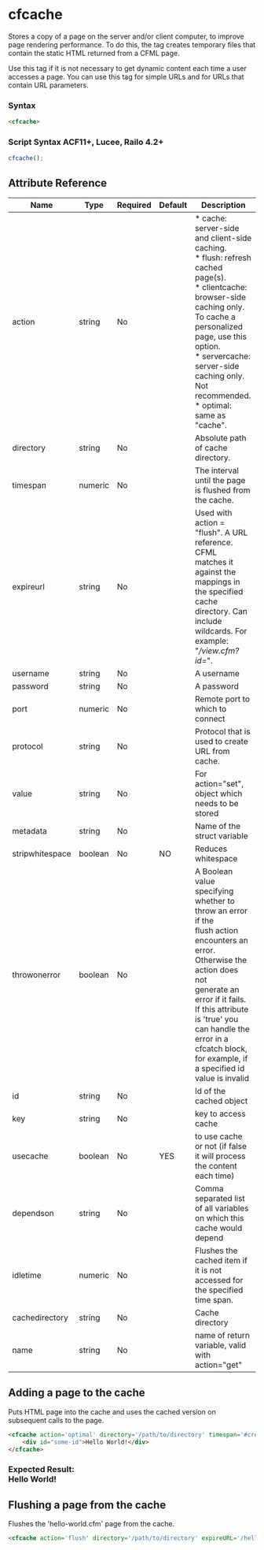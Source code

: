 # cfcache

Stores a copy of a page on the server and/or client computer,
 to improve page rendering performance. To do this, the tag
 creates temporary files that contain the static HTML returned
 from a CFML page.

 Use this tag if it is not necessary to get dynamic content each
 time a user accesses a page.
 You can use this tag for simple URLs and for URLs that contain
 URL parameters.

### Syntax

```html
<cfcache>
```

### Script Syntax ACF11+, Lucee, Railo 4.2+

```javascript
cfcache();
```

## Attribute Reference

| Name | Type | Required | Default | Description |
| --- | --- | --- | --- | --- |
| action | string | No |  | * cache: server-side and client-side caching.<br /> * flush: refresh cached page(s).<br /> * clientcache: browser-side caching only. To cache a personalized page, use this option.<br /> * servercache: server-side caching only. Not recommended.<br /> * optimal: same as "cache". |
| directory | string | No |  | Absolute path of cache directory. |
| timespan | numeric | No |  | The interval until the page is flushed from the cache. |
| expireurl | string | No |  | Used with action = "flush". A URL reference. CFML<br /> matches it against the mappings in the specified cache<br /> directory. Can include wildcards. For example:<br /> "*/view.cfm?id=*". |
| username | string | No |  | A username |
| password | string | No |  | A password |
| port | numeric | No |  | Remote port to which to connect |
| protocol | string | No |  | Protocol that is used to create URL from cache. |
| value | string | No |  | For action="set", object which needs to be stored |
| metadata | string | No |  | Name of the struct variable |
| stripwhitespace | boolean | No | NO | Reduces whitespace |
| throwonerror | boolean | No |  | A Boolean value specifying whether to throw an error if the<br />flush action encounters an error. Otherwise the action does not<br />generate an error if it fails. If this attribute is 'true' you can handle the<br />error in a cfcatch block, for example, if a specified id value is invalid |
| id | string | No |  | Id of the cached object |
| key | string | No |  | key to access cache |
| usecache | boolean | No | YES | to use cache or not (if false it will process the content each time) |
| dependson | string | No |  | Comma separated list of all variables on which this cache would depend |
| idletime | numeric | No |  | Flushes the cached item if it is not accessed for the specified time span. |
| cachedirectory | string | No |  | Cache directory |
| name | string | No |  | name of return variable, valid with action="get" |

## Adding a page to the cache

Puts HTML page into the cache and uses the cached version on subsequent calls to the page.

```html
<cfcache action='optimal' directory='/path/to/directory' timespan='#createTimeSpan( 1, 0, 0, 0 )#' idletime='#createTimeSpan( 0, 12, 0, 0 )#'>
	<div id="some-id">Hello World!</div>
</cfcache>
```

### Expected Result: <div id="some-id">Hello World!</div>

## Flushing a page from the cache

Flushes the 'hello-world.cfm' page from the cache.

```html
<cfcache action='flush' directory='/path/to/directory' expireURL='/hello-world.cfm'></cfcache>
```
